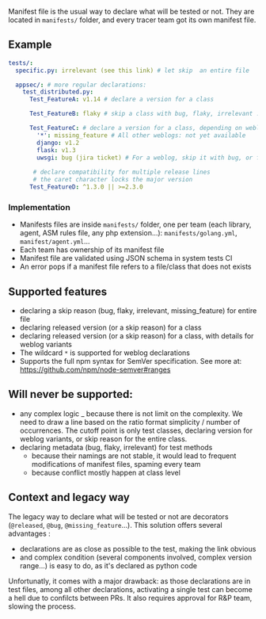 Manifest file is the usual way to declare what will be tested or not. They are located in `manifests/` folder, and every tracer team got its own manifest file.

## Example

```yaml
tests/:
  specific.py: irrelevant (see this link) # let skip  an entire file

  appsec/: # more regular declarations:
    test_distributed.py:
      Test_FeatureA: v1.14 # declare a version for a class

      Test_FeatureB: flaky # skip a class with bug, flaky, irrelevant ...

      Test_FeatureC: # declare a version for a class, depending on weblog
        '*': missing_feature # All other weblogs: not yet available
        django: v1.2
        flask: v1.3
        uwsgi: bug (jira ticket) # For a weblog, skip it with bug, or flaky
      
       # declare compatibility for multiple release lines
       # the caret character locks the major version
      Test_FeatureD: ^1.3.0 || >=2.3.0
```

### Implementation

- Manifests files are inside `manifests/` folder, one per team (each library, agent, ASM rules file, any php extension...): `manifests/golang.yml`, `manifest/agent.yml`...
- Each team has ownership of its manifest file
- Manifest file are validated using JSON schema in system tests CI
- An error pops if a manifest file refers to a file/class that does not exists

## Supported features

- declaring a skip reason (bug, flaky, irrelevant, missing_feature) for entire file
- declaring released version (or a skip reason) for a class
- declaring released version (or a skip reason) for a class, with details for weblog variants
- The wildcard `*` is supported for weblog declarations
- Supports the full npm syntax for SemVer specification. See more at: https://github.com/npm/node-semver#ranges

## Will never be supported:

- any complex logic
  \_ because there is not limit on the complexity. We need to draw a line based on the ratio format simplicity / number of occurrences. The cutoff point is only test classes, declaring version for weblog variants, or skip reason for the entire class.
- declaring metadata (bug, flaky, irrelevant) for test methods
  - because their namings are not stable, it would lead to frequent modifications of manifest files, spaming every team
  - because conflict mostly happen at class level

## Context and legacy way

The legacy way to declare what will be tested or not are decorators (`@released`, `@bug`, `@missing_feature`...). This solution offers several advantages :

- declarations are as close as possible to the test, making the link obvious
- and complex condition (several components involved, complex version range...) is easy to do, as it's declared as python code

Unfortunatly, it comes with a major drawback: as those declarations are in test files, among all other declarations, activating a single test can become a hell due to confilcts between PRs. It also requires approval for R&P team, slowing the process.

